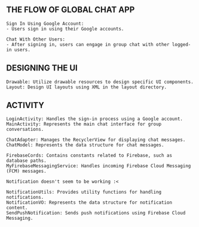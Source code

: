 ## THE FLOW OF GLOBAL CHAT APP

    Sign In Using Google Account:
    - Users sign in using their Google accounts.

    Chat With Other Users:
    - After signing in, users can engage in group chat with other logged-in users.

## DESIGNING THE UI

    Drawable: Utilize drawable resources to design specific UI components.
    Layout: Design UI layouts using XML in the layout directory.

## ACTIVITY

    LoginActivity: Handles the sign-in process using a Google account.
    MainActivity: Represents the main chat interface for group conversations.

    ChatAdapter: Manages the RecyclerView for displaying chat messages.
    ChatModel: Represents the data structure for chat messages.

    FirebaseCords: Contains constants related to Firebase, such as database paths.
    MyFirebaseMessagingService: Handles incoming Firebase Cloud Messaging (FCM) messages.

    Notification doesn't seem to be working :<

    NotificationUtils: Provides utility functions for handling notifications.
    NotificationVO: Represents the data structure for notification content.
    SendPushNotification: Sends push notifications using Firebase Cloud Messaging.

    
